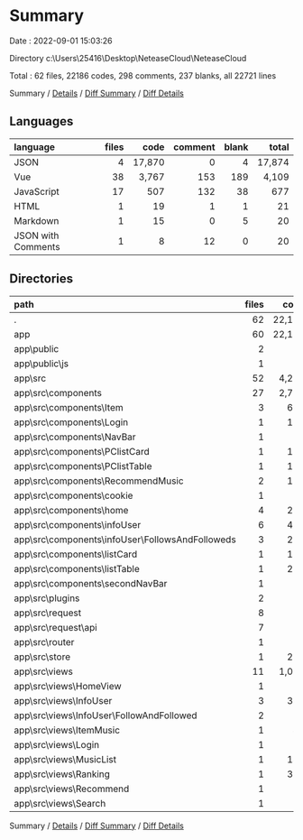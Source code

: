 # Summary

Date : 2022-09-01 15:03:26

Directory c:\\Users\\25416\\Desktop\\NeteaseCloud\\NeteaseCloud

Total : 62 files,  22186 codes, 298 comments, 237 blanks, all 22721 lines

Summary / [Details](details.md) / [Diff Summary](diff.md) / [Diff Details](diff-details.md)

## Languages
| language | files | code | comment | blank | total |
| :--- | ---: | ---: | ---: | ---: | ---: |
| JSON | 4 | 17,870 | 0 | 4 | 17,874 |
| Vue | 38 | 3,767 | 153 | 189 | 4,109 |
| JavaScript | 17 | 507 | 132 | 38 | 677 |
| HTML | 1 | 19 | 1 | 1 | 21 |
| Markdown | 1 | 15 | 0 | 5 | 20 |
| JSON with Comments | 1 | 8 | 12 | 0 | 20 |

## Directories
| path | files | code | comment | blank | total |
| :--- | ---: | ---: | ---: | ---: | ---: |
| . | 62 | 22,186 | 298 | 237 | 22,721 |
| app | 60 | 22,157 | 298 | 235 | 22,690 |
| app\\public | 2 | 34 | 4 | 1 | 39 |
| app\\public\\js | 1 | 15 | 3 | 0 | 18 |
| app\\src | 52 | 4,230 | 281 | 226 | 4,737 |
| app\\src\\components | 27 | 2,750 | 101 | 150 | 3,001 |
| app\\src\\components\\Item | 3 | 652 | 21 | 11 | 684 |
| app\\src\\components\\Login | 1 | 105 | 0 | 3 | 108 |
| app\\src\\components\\NavBar | 1 | 81 | 2 | 5 | 88 |
| app\\src\\components\\PClistCard | 1 | 121 | 7 | 8 | 136 |
| app\\src\\components\\PClistTable | 1 | 184 | 9 | 18 | 211 |
| app\\src\\components\\RecommendMusic | 2 | 122 | 1 | 16 | 139 |
| app\\src\\components\\cookie | 1 | 22 | 3 | 4 | 29 |
| app\\src\\components\\home | 4 | 258 | 7 | 15 | 280 |
| app\\src\\components\\infoUser | 6 | 410 | 26 | 26 | 462 |
| app\\src\\components\\infoUser\\FollowsAndFolloweds | 3 | 264 | 24 | 20 | 308 |
| app\\src\\components\\listCard | 1 | 122 | 7 | 8 | 137 |
| app\\src\\components\\listTable | 1 | 201 | 4 | 16 | 221 |
| app\\src\\components\\secondNavBar | 1 | 87 | 1 | 5 | 93 |
| app\\src\\plugins | 2 | 58 | 13 | 6 | 77 |
| app\\src\\request | 8 | 81 | 53 | 17 | 151 |
| app\\src\\request\\api | 7 | 70 | 41 | 14 | 125 |
| app\\src\\router | 1 | 82 | 26 | 4 | 112 |
| app\\src\\store | 1 | 200 | 31 | 3 | 234 |
| app\\src\\views | 11 | 1,006 | 55 | 39 | 1,100 |
| app\\src\\views\\HomeView | 1 | 23 | 1 | 4 | 28 |
| app\\src\\views\\InfoUser | 3 | 319 | 22 | 16 | 357 |
| app\\src\\views\\InfoUser\\FollowAndFollowed | 2 | 78 | 17 | 14 | 109 |
| app\\src\\views\\ItemMusic | 1 | 47 | 8 | 4 | 59 |
| app\\src\\views\\Login | 1 | 11 | 0 | 2 | 13 |
| app\\src\\views\\MusicList | 1 | 143 | 8 | 2 | 153 |
| app\\src\\views\\Ranking | 1 | 337 | 11 | 2 | 350 |
| app\\src\\views\\Recommend | 1 | 27 | 0 | 4 | 31 |
| app\\src\\views\\Search | 1 | 94 | 5 | 4 | 103 |

Summary / [Details](details.md) / [Diff Summary](diff.md) / [Diff Details](diff-details.md)